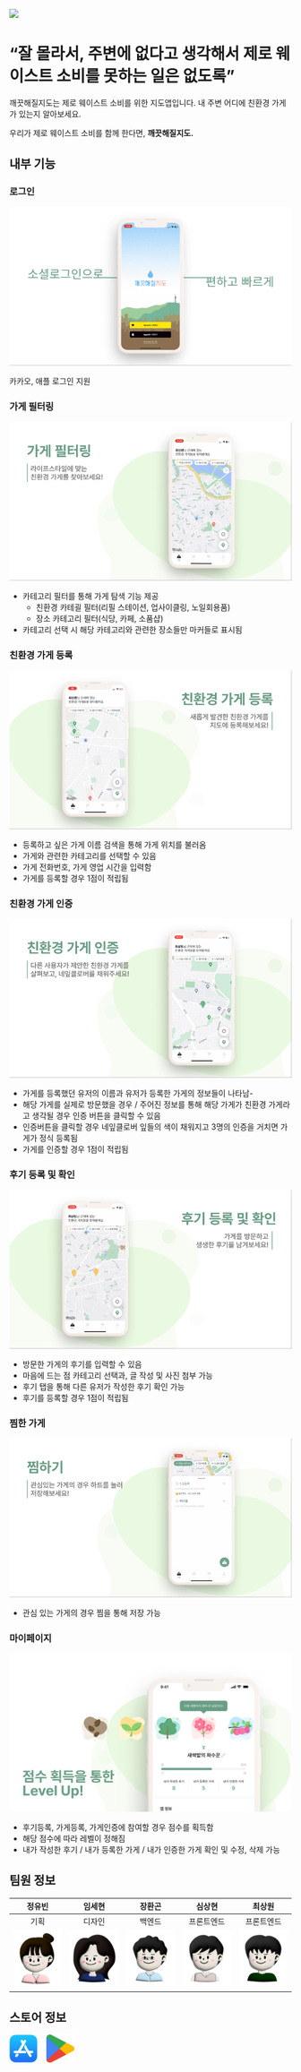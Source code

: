 ![](https://github.com/May-Be-Clean/May_Be_Clean_client/blob/main/assets/Group%20407.png)

# “잘 몰라서, 주변에 없다고 생각해서 제로 웨이스트 소비를 못하는 일은 없도록”

깨끗해질지도는 제로 웨이스트 소비를 위한 지도앱입니다. 내 주변 어디에 친환경 가게가 있는지 알아보세요.

우리가 제로 웨이스트 소비를 함께 한다면, **깨끗해질지도.**

## 내부 기능

### 로그인
![](https://github.com/May-Be-Clean/.github/blob/main/profile/%E1%84%89%E1%85%A9%E1%84%89%E1%85%A7%E1%86%AF%E1%84%85%E1%85%A9%E1%84%80%E1%85%B3%E1%84%8B%E1%85%B5%E1%86%AB.gif)

카카오, 애플 로그인 지원

### 가게 필터링
![](https://github.com/May-Be-Clean/.github/blob/main/profile/%E1%84%80%E1%85%A1%E1%84%80%E1%85%A6%E1%84%91%E1%85%B5%E1%86%AF%E1%84%90%E1%85%A5%E1%84%85%E1%85%B5%E1%86%BC.gif)

- 카테고리 필터를 통해 가게 탐색 기능 제공
  - 친환경 카테괼 필터(리필 스테이션, 업사이클링, 노일회용품)
  - 장소 카테고리 필터(식당, 카페, 소품샵)
- 카테고리 선택 시 해당 카테고리와 관련한 장소들만 마커들로 표시됨

### 친환경 가게 등록
![](https://github.com/May-Be-Clean/.github/blob/main/profile/%E1%84%80%E1%85%A1%E1%84%80%E1%85%A6%E1%84%83%E1%85%B3%E1%86%BC%E1%84%85%E1%85%A9%E1%86%A8.gif)

- 등록하고 싶은 가게 이름 검색을 통해 가게 위치를 불러옴
- 가게와 관련한 카테고리를 선택할 수 있음
- 가게 전화번호, 가게 영업 시간을 입력함
- 가게를 등록할 경우 1점이 적립됨

### 친환경 가게 인증
![](https://github.com/May-Be-Clean/.github/blob/main/profile/%E1%84%80%E1%85%A1%E1%84%80%E1%85%A6%E1%84%8B%E1%85%B5%E1%86%AB%E1%84%8C%E1%85%B3%E1%86%BC.gif)

- 가게를 등록했던 유저의 이름과 유저가 등록한 가게의 정보들이 나타남-
- 해당 가게를 실제로 방문했을 경우 / 주어진 정보를 통해 해당 가게가 친환경 가게라고 생각될 경우 인증 버튼을 클릭할 수 있음
- 인증버튼을 클릭할 경우 네잎클로버 잎들의 색이 채워지고 3명의 인증을 거치면 가게가 정식 등록됨
- 가게를 인증할 경우 1점이 적립됨

### 후기 등록 및 확인
![](https://github.com/May-Be-Clean/.github/blob/main/profile/%E1%84%92%E1%85%AE%E1%84%80%E1%85%B5%E1%84%83%E1%85%B3%E1%86%BC%E1%84%85%E1%85%A9%E1%86%A8.gif)
- 방문한 가게의 후기를 입력할 수 있음
- 마음에 드는 점 카테고리 선택과, 글 작성 및 사진 첨부 가능
- 후기 탭을 통해 다른 유저가 작성한 후기 확인 가능
- 후기를 등록할 경우 1점이 적립됨

### 찜한 가게
![](https://github.com/May-Be-Clean/.github/blob/main/profile/%E1%84%8D%E1%85%B5%E1%86%B7%E1%84%92%E1%85%A1%E1%84%80%E1%85%B5.gif)
- 관심 있는 가게의 경우 찜을 통해 저장 가능

### 마이페이지
![](https://github.com/May-Be-Clean/.github/blob/main/profile/%E1%84%85%E1%85%A6%E1%84%87%E1%85%A6%E1%86%AF%E1%84%8B%E1%85%A5%E1%86%B8.png)
- 후기등록, 가게등록, 가게인증에 참여할 경우 점수를 획득함
- 해당 점수에 따라 레벨이 정해짐
- 내가 작성한 후기 / 내가 등록한 가게 / 내가 인증한 가게 확인 및 수정, 삭제 가능


## 팀원 정보
|정유빈|임세현|장환곤|심상현|최상원|
|:---:|:---:|:---:|:---:|:---:|
|기획|디자인|백엔드|프론트엔드|프론트엔드|
|![](https://github.com/May-Be-Clean/.github/blob/main/profile/%E1%84%8B%E1%85%B2%E1%84%87%E1%85%B5%E1%86%AB.png)|![](https://github.com/May-Be-Clean/.github/blob/main/profile/%E1%84%89%E1%85%A6%E1%84%92%E1%85%A7%E1%86%AB.png)|![](https://github.com/May-Be-Clean/.github/blob/main/profile/%E1%84%92%E1%85%AA%E1%86%AB%E1%84%80%E1%85%A9%E1%86%AB.png)|![](https://github.com/May-Be-Clean/.github/blob/main/profile/%E1%84%89%E1%85%A1%E1%86%BC%E1%84%92%E1%85%A7%E1%86%AB.png)|![](https://github.com/May-Be-Clean/.github/blob/main/profile/%E1%84%89%E1%85%A1%E1%86%BC%E1%84%8B%E1%85%AF%E1%86%AB.png)|

## 스토어 정보
[<img src="https://github.com/May-Be-Clean/.github/blob/main/profile/%E1%84%8B%E1%85%A2%E1%86%B8%E1%84%89%E1%85%B3%E1%84%90%E1%85%A9%E1%84%8B%E1%85%A5.png" alt= “” width="50" height="50">](https://apps.apple.com/us/app/%EA%B9%A8%EB%81%97%ED%95%B4%EC%A7%88%EC%A7%80%EB%8F%84/id6449622294)&nbsp;&nbsp;&nbsp;&nbsp;[<img src="https://raw.githubusercontent.com/May-Be-Clean/.github/main/profile/Play_Store.webp" alt= “” width="50" height="50">](https://play.google.com/store/apps/details?id=com.may_be_clean.plant)

